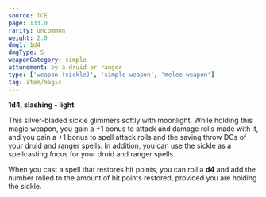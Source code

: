 ```yaml
---
source: TCE
page: 133.0
rarity: uncommon
weight: 2.0
dmg1: 1d4
dmgType: S
weaponCategory: simple
attunement: by a druid or ranger
type: ['weapon (sickle)', 'simple weapon', 'melee weapon']
tag: item/magic
---
```


**1d4, slashing - light**

This silver-bladed sickle glimmers softly with moonlight. While holding this magic weapon, you gain a +1 bonus to attack and damage rolls made with it, and you gain a +1 bonus to spell attack rolls and the saving throw DCs of your druid and ranger spells. In addition, you can use the sickle as a spellcasting focus for your druid and ranger spells.

When you cast a spell that restores hit points, you can roll a **d4** and add the number rolled to the amount of hit points restored, provided you are holding the sickle.


